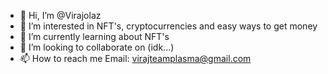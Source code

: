 - 👋 Hi, I’m @Virajolaz
- 👀 I’m interested in NFT's, cryptocurrencies and easy ways to get money
- 🌱 I’m currently learning about NFT's
- 💞️ I’m looking to collaborate on (idk...)
- 📫 How to reach me Email: virajteamplasma@gmail.com

<!---
Virajolaz/Virajolaz is a ✨ special ✨ repository because its `README.md` (this file) appears on your GitHub profile.
You can click the Preview link to take a look at your changes.
--->
